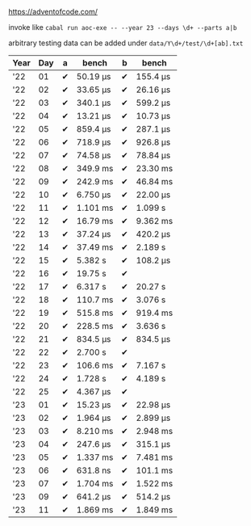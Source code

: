 https://adventofcode.com/

invoke like `cabal run aoc-exe -- --year 23 --days \d+ --parts a|b`

arbitrary testing data can be added under `data/Y\d+/test/\d+[ab].txt`

| Year | Day | a | bench | b | bench |
| ---- | --- | - | ----- | - | ----- |
| '22 | 01 | ✔ | 50.19 μs | ✔ | 155.4 μs |
| '22 | 02 | ✔ | 33.65 μs | ✔ | 26.16 μs |
| '22 | 03 | ✔ | 340.1 μs | ✔ | 599.2 μs |
| '22 | 04 | ✔ | 13.21 μs | ✔ | 10.73 μs |
| '22 | 05 | ✔ | 859.4 μs | ✔ | 287.1 μs |
| '22 | 06 | ✔ | 718.9 μs | ✔ | 926.8 μs |
| '22 | 07 | ✔ | 74.58 μs | ✔ | 78.84 μs |
| '22 | 08 | ✔ | 349.9 ms | ✔ | 23.30 ms |
| '22 | 09 | ✔ | 242.9 ms | ✔ | 46.84 ms |
| '22 | 10 | ✔ | 6.750 μs | ✔ | 22.00 μs |
| '22 | 11 | ✔ | 1.101 ms | ✔ | 1.099 s |
| '22 | 12 | ✔ | 16.79 ms | ✔ | 9.362 ms |
| '22 | 13 | ✔ | 37.24 μs | ✔ | 420.2 μs |
| '22 | 14 | ✔ | 37.49 ms | ✔ | 2.189 s |
| '22 | 15 | ✔ | 5.382 s | ✔ | 108.2 μs |
| '22 | 16 | ✔ | 19.75 s | ✔ |  |
| '22 | 17 | ✔ | 6.317 s | ✔ | 20.27 s |
| '22 | 18 | ✔ | 110.7 ms | ✔ | 3.076 s |
| '22 | 19 | ✔ | 515.8 ms | ✔ | 919.4 ms |
| '22 | 20 | ✔ | 228.5 ms | ✔ | 3.636 s |
| '22 | 21 | ✔ | 834.5 μs | ✔ | 834.5 μs |
| '22 | 22 | ✔ | 2.700 s | ✔ |  |
| '22 | 23 | ✔ | 106.6 ms | ✔ | 7.167 s |
| '22 | 24 | ✔ | 1.728 s | ✔ | 4.189 s |
| '22 | 25 | ✔ | 4.367 μs | ✔ |  |
| '23 | 01 | ✔ | 15.23 μs | ✔ | 22.98 μs |
| '23 | 02 | ✔ | 1.964 μs | ✔ | 2.899 μs |
| '23 | 03 | ✔ | 8.210 ms | ✔ | 2.948 ms |
| '23 | 04 | ✔ | 247.6 μs | ✔ | 315.1 μs |
| '23 | 05 | ✔ | 1.337 ms | ✔ | 7.481 ms |
| '23 | 06 | ✔ | 631.8 ns | ✔ | 101.1 ms |
| '23 | 07 | ✔ | 1.704 ms | ✔ | 1.522 ms |
| '23 | 09 | ✔ | 641.2 μs | ✔ | 514.2 μs |
| '23 | 11 | ✔ | 1.869 ms | ✔ | 1.849 ms |
